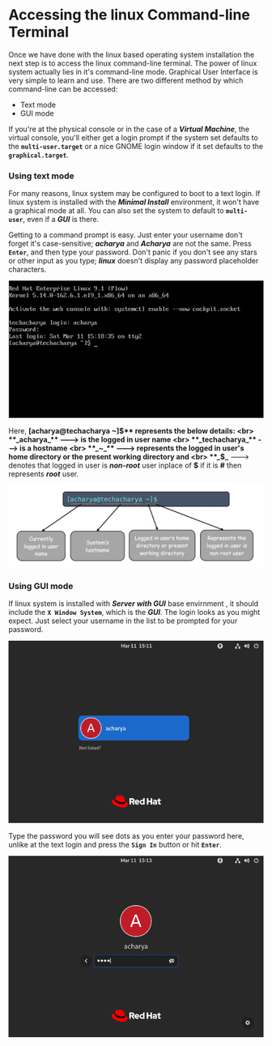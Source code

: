 # Accessing the linux Command-line Terminal

Once we have done with the linux based operating system installation the next step is to access the linux command-line terminal. The power of linux system actually lies in it's command-line mode. Graphical User Interface is very simple to learn and use. There are two different method by which command-line can be accessed:
  - Text mode
  - GUI mode

If you're at the physical console or in the case of a **_Virtual Machine_**, the virtual console, you'll either get a login prompt if the system set defaults to the **` multi-user.target `** or a nice GNOME login window if it set defaults to the **` graphical.target `**.

### Using text mode
For many reasons, linux system may be configured to boot to a text login. If linux system is installed with the **_Minimal Install_** environment, it won't have a graphical mode at all. You can also set the system to default to **` multi-user `**, even if a **_GUI_** is there.

Getting to a command prompt is easy. Just enter your username don't forget it's case-sensitive; **_acharya_** and **_Acharya_** are not the same. Press **` Enter `**, and then type your password. Don't panic if you don't see any stars or other input as you type; **_linux_** doesn't display any password placeholder characters.

![command-line terminal](../../images/command-line/text-command-prompt.png)

Here, **[acharya@techacharya ~]$** represents the below details: <br>
**_acharya_**     ---> is the logged in user name <br>
**_techacharya_** ---> is a hostname <br>
**_~_**           ---> represents the logged in user's home directory or the present working directory and <br>
**_$_**           ---> denotes that logged in user is **_non-root_** user inplace of **$** if it is **#** then represents **_root_** user.

![command-line terminal](../../images/command-line/command-prompt-info.png)

### Using GUI mode
If linux system is installed with **_Server with GUI_** base envirnment , it should include the **` X Window System `**, which is the **_GUI_**. The login looks as you might expect. Just select your username in the list to be prompted for your password. 

![GUI login prompt](../../images/command-line/gui-login.png)

Type the password you will see dots as you enter your password here, unlike at the text login and press the **` Sign In `** button or hit **` Enter `**.

![GUI login prompt](../../images/command-line/gui-login-passwd.png)


